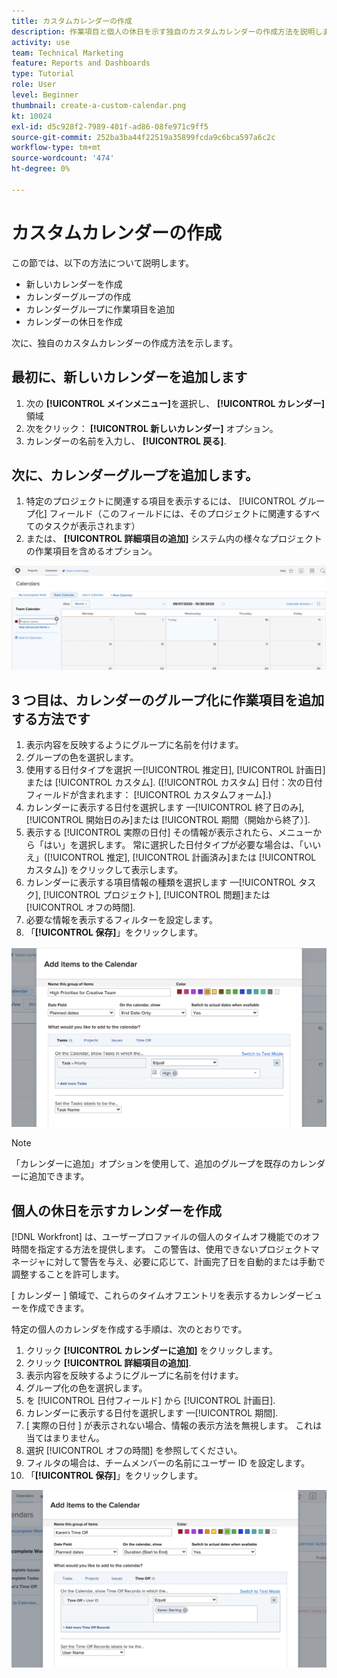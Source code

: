 ```yaml
---
title: カスタムカレンダーの作成
description: 作業項目と個人の休日を示す独自のカスタムカレンダーの作成方法を説明します。
activity: use
team: Technical Marketing
feature: Reports and Dashboards
type: Tutorial
role: User
level: Beginner
thumbnail: create-a-custom-calendar.png
kt: 10024
exl-id: d5c928f2-7989-401f-ad86-08fe971c9ff5
source-git-commit: 252ba3ba44f22519a35899fcda9c6bca597a6c2c
workflow-type: tm+mt
source-wordcount: '474'
ht-degree: 0%

---
```


# カスタムカレンダーの作成

この節では、以下の方法について説明します。

* 新しいカレンダーを作成
* カレンダーグループの作成
* カレンダーグループに作業項目を追加
* カレンダーの休日を作成

次に、独自のカスタムカレンダーの作成方法を示します。

## 最初に、新しいカレンダーを追加します

1. 次の **[!UICONTROL メインメニュー]**&#x200B;を選択し、 **[!UICONTROL カレンダー]** 領域
1. 次をクリック： **[!UICONTROL 新しいカレンダー]** オプション。
1. カレンダーの名前を入力し、 **[!UICONTROL 戻る]**.

## 次に、カレンダーグループを追加します。

1. 特定のプロジェクトに関連する項目を表示するには、 [!UICONTROL グループ化] フィールド（このフィールドには、そのプロジェクトに関連するすべてのタスクが表示されます）
1. または、 **[!UICONTROL 詳細項目の追加]** システム内の様々なプロジェクトの作業項目を含めるオプション。

![カレンダーにグループ化を追加する画面の画像](assets/calendar-2-1.png)

## 3 つ目は、カレンダーのグループ化に作業項目を追加する方法です

1. 表示内容を反映するようにグループに名前を付けます。
1. グループの色を選択します。
1. 使用する日付タイプを選択 —[!UICONTROL 推定日], [!UICONTROL 計画日]または [!UICONTROL カスタム]. ([!UICONTROL カスタム] 日付：次の日付フィールドが含まれます： [!UICONTROL カスタムフォーム].)
1. カレンダーに表示する日付を選択します —[!UICONTROL 終了日のみ], [!UICONTROL 開始日のみ]または [!UICONTROL 期間（開始から終了）].
1. 表示する [!UICONTROL 実際の日付] その情報が表示されたら、メニューから「はい」を選択します。 常に選択した日付タイプが必要な場合は、「いいえ」([!UICONTROL 推定], [!UICONTROL 計画済み]または [!UICONTROL カスタム]) をクリックして表示します。
1. カレンダーに表示する項目情報の種類を選択します —[!UICONTROL タスク], [!UICONTROL プロジェクト], [!UICONTROL 問題]または [!UICONTROL オフの時間].
1. 必要な情報を表示するフィルターを設定します。
1. 「**[!UICONTROL 保存]**」をクリックします。

![カレンダーのグループ化に作業項目を追加する画面の画像](assets/calendar-2-2.png)

>[!NOTE]
>
>「カレンダーに追加」オプションを使用して、追加のグループを既存のカレンダーに追加できます。

## 個人の休日を示すカレンダーを作成

[!DNL Workfront] は、ユーザープロファイルの個人のタイムオフ機能でのオフ時間を指定する方法を提供します。 この警告は、使用できないプロジェクトマネージャに対して警告を与え、必要に応じて、計画完了日を自動的または手動で調整することを許可します。

[ カレンダー ] 領域で、これらのタイムオフエントリを表示するカレンダービューを作成できます。

特定の個人のカレンダを作成する手順は、次のとおりです。

1. クリック **[!UICONTROL カレンダーに追加]** をクリックします。
1. クリック **[!UICONTROL 詳細項目の追加]**.
1. 表示内容を反映するようにグループに名前を付けます。
1. グループ化の色を選択します。
1. を [!UICONTROL 日付フィールド] から [!UICONTROL 計画日].
1. カレンダーに表示する日付を選択します —[!UICONTROL 期間].
1. [ 実際の日付 ] が表示されない場合、情報の表示方法を無視します。 これは当てはまりません。
1. 選択 [!UICONTROL オフの時間] を参照してください。
1. フィルタの場合は、チームメンバーの名前にユーザー ID を設定します。
1. 「**[!UICONTROL 保存]**」をクリックします。

![カレンダーグループにオフエントリを追加する画面の画像](assets/calendar-2-3.png)
